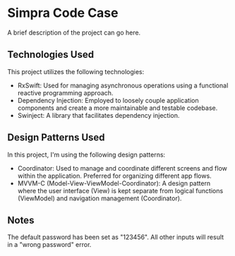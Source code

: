 # Simpra Code Case

A brief description of the project can go here.

## Technologies Used

This project utilizes the following technologies:

- RxSwift: Used for managing asynchronous operations using a functional reactive programming approach.
- Dependency Injection: Employed to loosely couple application components and create a more maintainable and testable codebase.
- Swinject: A library that facilitates dependency injection.

## Design Patterns Used

In this project, I'm using the following design patterns:

- Coordinator: Used to manage and coordinate different screens and flow within the application. Preferred for organizing different app flows.
- MVVM-C (Model-View-ViewModel-Coordinator): A design pattern where the user interface (View) is kept separate from logical functions (ViewModel) and navigation management (Coordinator).

## Notes

The default password has been set as "123456". All other inputs will result in a "wrong password" error.
